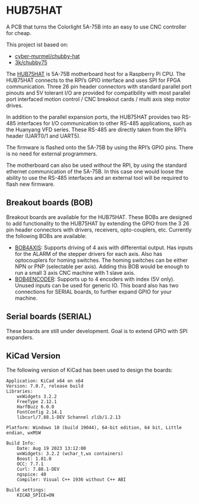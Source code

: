 # HUB75HAT

A PCB that turns the Colorlight 5A-75B into an easy to use CNC controller for cheap.

This project ist based on:
- [cyber-murmel/chubby-hat](https://github.com/cyber-murmel/chubby-hat)
- [3k/chubby75](https://github.com/q3k/chubby75/tree/master/5a-75b])

The [HUB75HAT](src/HUB75HAT) is 5A-75B motherboard host for a Raspberry Pi CPU. The HUB75HAT connects to the RPI’s GPIO interface and uses SPI for FPGA communication. Three 26 pin header connectors with standard parallel port pinouts and 5V tolerant I/O are provided for compatibility with most parallel port interfaced motion control / CNC breakout cards / multi axis step motor drives.

In addition to the parallel expansion ports, the HUB75HAT provides two RS-485 interfaces for I/O communication to other RS-485 applications, such as the Huanyang VFD series. These RS-485 are directly taken from the RPI’s header (UART0/1 and UART5).

The firmware is flashed onto the 5A-75B by using the RPI’s GPIO pins. There is no need for external programmers.

The motherboard can also be used _without_ the RPI, by using the standard ethernet communication of the 5A-75B. In this case one would loose the ability to use the RS-485 interfaces and an external tool will be required to flash new firmware.

## Breakout boards (BOB)
Breakout boards are available for the HUB75HAT. These BOBs are designed to add functionality to the HUB75HAT by
extending the GPIO from the 3 26 pin header connectors with drivers, receivers, opto-couplers, etc. Currently the
following BOBs are available:
- [BOB4AXIS](src/BOB4AXIS): Supports driving of 4 axis with differential output. Has inputs for the ALARM of the stepper
  drivers for each axis. Also has optocouplers for homing switches. The homing switches can be either NPN or PNP (selectable
  per axis). Adding this BOB would be enough to run a small 3 axis CNC machine with 1 slave axis.
- [BOB4ENCODER](src/BOB4ENCODER): Supports up to 4 encoders with index (5V only). Unused inputs can be used for generic
  IO. This board also has two connections for SERIAL boards, to further expand GPIO for your machine.

## Serial boards (SERIAL)
These boards are still under development. Goal is to extend GPIO with SPI expanders.

## KiCad Version
The following version of KiCad has been used to design the boards:
```
Application: KiCad x64 on x64
Version: 7.0.7, release build
Libraries:
    wxWidgets 3.2.2
    FreeType 2.12.1
    HarfBuzz 6.0.0
    FontConfig 2.14.1
    libcurl/7.88.1-DEV Schannel zlib/1.2.13

Platform: Windows 10 (build 19044), 64-bit edition, 64 bit, Little endian, wxMSW

Build Info:
    Date: Aug 19 2023 13:12:00
    wxWidgets: 3.2.2 (wchar_t,wx containers)
    Boost: 1.81.0
    OCC: 7.7.1
    Curl: 7.88.1-DEV
    ngspice: 40
    Compiler: Visual C++ 1936 without C++ ABI

Build settings:
    KICAD_SPICE=ON
```
